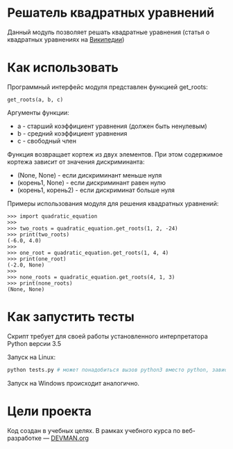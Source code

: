 # Решатель квадратных уравнений

Данный модуль позволяет решать квадратные уравнения (статья о квадратных уравнениях на [Википедии](https://ru.wikipedia.org/wiki/%D0%9A%D0%B2%D0%B0%D0%B4%D1%80%D0%B0%D1%82%D0%BD%D0%BE%D0%B5_%D1%83%D1%80%D0%B0%D0%B2%D0%BD%D0%B5%D0%BD%D0%B8%D0%B5))

# Как использовать

Программный интерфейс модуля представлен функцией get_roots:

```
get_roots(a, b, c)

```

Аргументы функции:

* a - старший коэффициент уравнения (должен быть ненулевым)
* b - средний коэффициент уравнения
* c - свободный член

Функция возвращает кортеж из двух элементов. При этом содержимое кортежа зависит от значения дискриминанта:

* (None, None) - если дискриминант меньше нуля
* (корень1, None) - если дискриминант равен нулю
* (корень1, корень2) - если дискриминат больше нуля


Примеры использования модуля для решения квадратных уравнений:

```
>>> import quadratic_equation
>>>
>>> two_roots = quadratic_equation.get_roots(1, 2, -24)
>>> print(two_roots)
(-6.0, 4.0)
>>>
>>> one_root = quadratic_equation.get_roots(1, 4, 4)
>>> print(one_root)
(-2.0, None)
>>>
>>> none_roots = quadratic_equation.get_roots(4, 1, 3)
>>> print(none_roots)
(None, None)
```

# Как запустить тесты

Скрипт требует для своей работы установленного интерпретатора Python версии 3.5

Запуск на Linux:

```bash
python tests.py # может понадобиться вызов python3 вместо python, зависит от настроек операционной системы
```

Запуск на Windows происходит аналогично.

# Цели проекта

Код создан в учебных целях. В рамках учебного курса по веб-разработке ― [DEVMAN.org](https://devman.org)
